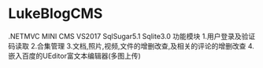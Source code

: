 # LukeBlogCMS
.NETMVC MINI CMS VS2017 SqlSugar5.1 Sqlite3.0
功能模块
1.用户登录及验证码读取
2.合集管理
3.文档,照片,视频,文件的增删改查,及相关的评论的增删改查
4.嵌入百度的UEditor富文本编辑器(多图上传)

